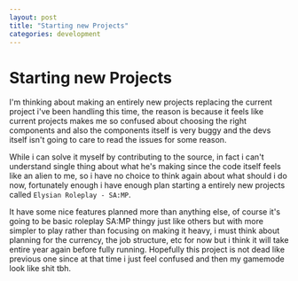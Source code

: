 ```yaml
---
layout: post
title: "Starting new Projects"
categories: development
---
```


# Starting new Projects

I'm thinking about making an entirely new projects replacing the current project i've been handling this time, the reason is because it feels like current projects makes me so confused about choosing the right components and also the components itself is very buggy and the devs itself isn't going to care to read the issues for some reason.

While i can solve it myself by contributing to the source, in fact i can't understand single thing about what he's making since the code itself feels like an alien to me, so i have no choice to think again about what should i do now, fortunately enough i have enough plan starting a entirely new projects called `Elysian Roleplay - SA:MP`.

It have some nice features planned more than anything else, of course it's going to be basic roleplay SA:MP thingy just like others but with more simpler to play rather than focusing on making it heavy, i must think about planning for the currency, the job structure, etc for now but i think it will take entire year again before fully running. Hopefully this project is not dead like previous one since at that time i just feel confused and then my gamemode look like shit tbh.

